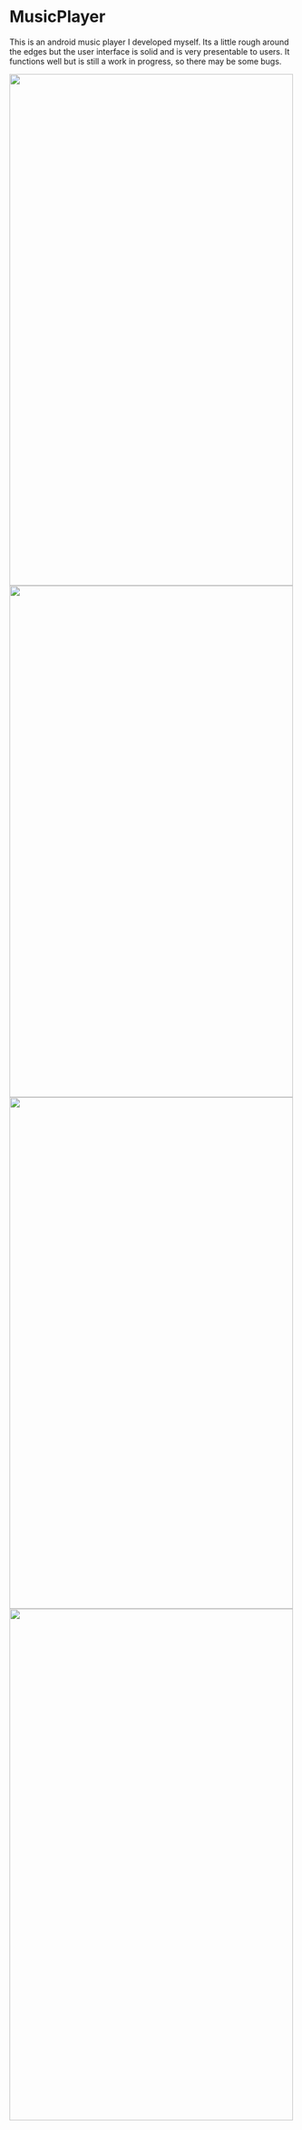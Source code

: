 # MusicPlayer
This is an android music player I developed myself. Its a little rough around the edges but the user interface is solid and is very presentable to users. It functions well but is still a work in progress, so there may be some bugs.

<img src="https://user-images.githubusercontent.com/47829141/226968830-b5913b9c-e28d-4d90-83ab-35d18ed9da6b.jpg" height = 900 width = 500>
<img src="https://user-images.githubusercontent.com/47829141/226968938-01ae64ef-f5bd-4fa9-9c79-c71fac216646.jpg" height = 900 width = 500>
<img src="https://user-images.githubusercontent.com/47829141/226969039-ad7d87b9-4b4b-4c6f-913c-c0fdfc3a8286.jpg" height = 900 width = 500>
<img src="https://user-images.githubusercontent.com/47829141/226969718-ea44f737-7aca-403b-b347-e385b798dc9e.jpg" height = 900 width = 500>
